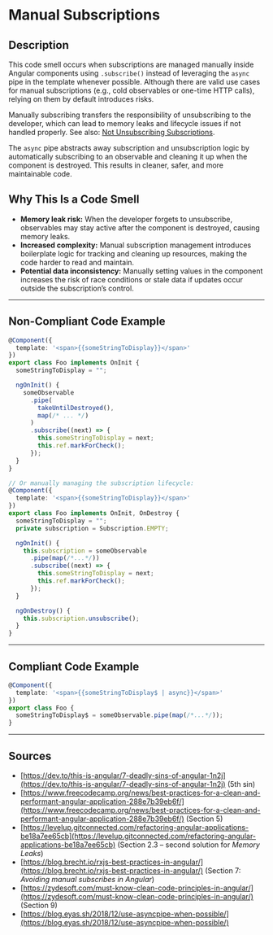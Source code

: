 # Manual Subscriptions

## Description

This code smell occurs when subscriptions are managed manually inside Angular components using `.subscribe()` instead of leveraging the `async` pipe in the template whenever possible. Although there are valid use cases for manual subscriptions (e.g., cold observables or one-time HTTP calls), relying on them by default introduces risks.

Manually subscribing transfers the responsibility of unsubscribing to the developer, which can lead to memory leaks and lifecycle issues if not handled properly. See also: [Not Unsubscribing Subscriptions](not_unsubscribe_subscriptions.md).

The `async` pipe abstracts away subscription and unsubscription logic by automatically subscribing to an observable and cleaning it up when the component is destroyed. This results in cleaner, safer, and more maintainable code.

## Why This Is a Code Smell

- **Memory leak risk:** When the developer forgets to unsubscribe, observables may stay active after the component is destroyed, causing memory leaks.
- **Increased complexity:** Manual subscription management introduces boilerplate logic for tracking and cleaning up resources, making the code harder to read and maintain.
- **Potential data inconsistency:** Manually setting values in the component increases the risk of race conditions or stale data if updates occur outside the subscription’s control.

---

## Non-Compliant Code Example

```ts
@Component({
  template: '<span>{{someStringToDisplay}}</span>'
})
export class Foo implements OnInit {
  someStringToDisplay = "";

  ngOnInit() {
    someObservable
      .pipe(
        takeUntilDestroyed(), 
        map(/* ... */)
      )
      .subscribe((next) => {
        this.someStringToDisplay = next;
        this.ref.markForCheck();
      });
  }
}
```

```ts
// Or manually managing the subscription lifecycle:
@Component({
  template: '<span>{{someStringToDisplay}}</span>'
})
export class Foo implements OnInit, OnDestroy {
  someStringToDisplay = "";
  private subscription = Subscription.EMPTY;

  ngOnInit() {
    this.subscription = someObservable
      .pipe(map(/*...*/))
      .subscribe((next) => {
        this.someStringToDisplay = next;
        this.ref.markForCheck();
      });
  }

  ngOnDestroy() {
    this.subscription.unsubscribe();
  }
}
```

---

## Compliant Code Example

```ts
@Component({
  template: '<span>{{someStringToDisplay$ | async}}</span>'
})
export class Foo {
  someStringToDisplay$ = someObservable.pipe(map(/*...*/));
}
```

---

## Sources

- [https://dev.to/this-is-angular/7-deadly-sins-of-angular-1n2j](https://dev.to/this-is-angular/7-deadly-sins-of-angular-1n2j) (5th sin)
- [https://www.freecodecamp.org/news/best-practices-for-a-clean-and-performant-angular-application-288e7b39eb6f/](https://www.freecodecamp.org/news/best-practices-for-a-clean-and-performant-angular-application-288e7b39eb6f/) (Section 5)
- [https://levelup.gitconnected.com/refactoring-angular-applications-be18a7ee65cb](https://levelup.gitconnected.com/refactoring-angular-applications-be18a7ee65cb) (Section 2.3 – second solution for *Memory Leaks*)
- [https://blog.brecht.io/rxjs-best-practices-in-angular/](https://blog.brecht.io/rxjs-best-practices-in-angular/) (Section 7: *Avoiding manual subscribes in Angular*)
- [https://zydesoft.com/must-know-clean-code-principles-in-angular/](https://zydesoft.com/must-know-clean-code-principles-in-angular/) (Section 9)
- [https://blog.eyas.sh/2018/12/use-asyncpipe-when-possible/](https://blog.eyas.sh/2018/12/use-asyncpipe-when-possible/)